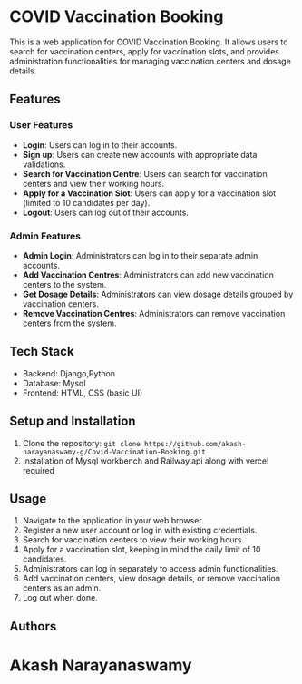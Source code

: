 # COVID Vaccination Booking

This is a web application for COVID Vaccination Booking. It allows users to search for vaccination centers, apply for vaccination slots, and provides administration functionalities for managing vaccination centers and dosage details.

## Features

### User Features

- **Login**: Users can log in to their accounts.
- **Sign up**: Users can create new accounts with appropriate data validations.
- **Search for Vaccination Centre**: Users can search for vaccination centers and view their working hours.
- **Apply for a Vaccination Slot**: Users can apply for a vaccination slot (limited to 10 candidates per day).
- **Logout**: Users can log out of their accounts.

### Admin Features

- **Admin Login**: Administrators can log in to their separate admin accounts.
- **Add Vaccination Centres**: Administrators can add new vaccination centers to the system.
- **Get Dosage Details**: Administrators can view dosage details grouped by vaccination centers.
- **Remove Vaccination Centres**: Administrators can remove vaccination centers from the system.

## Tech Stack

- Backend: Django,Python
- Database: Mysql
- Frontend: HTML, CSS (basic UI)

## Setup and Installation

1. Clone the repository: `git clone https://github.com/akash-narayanaswamy-g/Covid-Vaccination-Booking.git`
2. Installation of Mysql workbench and Railway.api along with vercel required

## Usage

1. Navigate to the application in your web browser.
2. Register a new user account or log in with existing credentials.
3. Search for vaccination centers to view their working hours.
4. Apply for a vaccination slot, keeping in mind the daily limit of 10 candidates.
5. Administrators can log in separately to access admin functionalities.
6. Add vaccination centers, view dosage details, or remove vaccination centers as an admin.
7. Log out when done.


## Authors

# Akash Narayanaswamy

